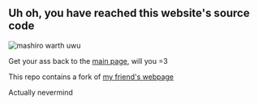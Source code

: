 ## Uh oh, you have reached this website's source code
![mashiro warth uwu](https://cdn.discordapp.com/attachments/809902421685960764/922171320471543839/7_needupscale.png)

Get your ass back to the [main page](https://megumario.github.io/), will you  =3

This repo contains a fork of [my friend's webpage](https://github.com/winnyace/winnyace.github.io)

Actually nevermind
